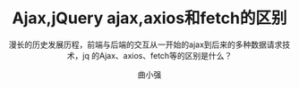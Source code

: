 ---
layout: post
header-img: "img/post-bg-web.jpg"
header-mask: 0.4
author: '曲小强'
title: Ajax,jQuery ajax,axios和fetch的区别
subtitle: 漫长的历史发展历程，前端与后端的交互从一开始的ajax到后来的多种数据请求技术，jq 的Ajax、axios、fetch等的区别是什么？
catalog: true
tags: 
  - 浏览器
---